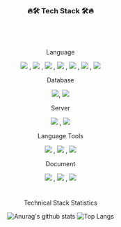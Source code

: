 <h3 align="center"><b>🔥🛠 Tech Stack 🛠🔥</b></h3>

#

<div align="center">
</br>

Language


<img src="https://img.shields.io/badge/HTML5-E34F26?style=for-the-badge&logo=HTML5&logoColor=white"/></a> ,
<img src="https://img.shields.io/badge/CSS3-1572B6?style=for-the-badge&logo=CSS3&logoColor=white"/></a> ,
<img src="https://img.shields.io/badge/JavaScript-F7DF1E?style=for-the-badge&logo=JavaScript&logoColor=white"/></a> ,
<img src="https://img.shields.io/badge/Java-FF3232?style=for-the-badge&logo=Java&logoColor=white"/></a> ,
<img src="https://img.shields.io/badge/spring-6DB33F?style=for-the-badge&logo=spring&logoColor=white"/></a> ,
<img src="https://img.shields.io/badge/android-3DDC84?style=for-the-badge&logo=android&logoColor=white"/></a> ,
<img src="https://img.shields.io/badge/Kotlin-7F52FF?style=for-the-badge&logo=Kotlin&logoColor=white"/></a>


Database

<img src="https://img.shields.io/badge/mysql-4479A1?style=for-the-badge&logo=mysql&logoColor=white"/></a>,
<img src="https://img.shields.io/badge/oracle-F80000?style=for-the-badge&logo=oracle&logoColor=white"/></a> 


Server

<img src="https://img.shields.io/badge/apachetomcat-2C2255?style=for-the-badge&logo=apachetomcat&logoColor=white"/></a> ,
<img src="https://img.shields.io/badge/flask-000000?style=for-the-badge&logo=flask&logoColor=white"/></a> 


Language Tools

<img src="https://img.shields.io/badge/eclipseide-7F52FF?style=for-the-badge&logo=eclipseide&logoColor=white"/></a> ,
<img src="https://img.shields.io/badge/visualstudiocode-007ACC?style=for-the-badge&logo=visualstudiocode&logoColor=white"/></a> ,
<img src="https://img.shields.io/badge/intellijidea-000000?style=for-the-badge&logo=intellijidea&logoColor=white"/></a> 


Document

<img src="https://img.shields.io/badge/microsoftexcel-217346?style=for-the-badge&logo=microsoftexcel&logoColor=white"/></a> ,
<img src="https://img.shields.io/badge/microsoftpowerpoint-B7472A?style=for-the-badge&logo=microsoftpowerpoint&logoColor=white"/></a> ,
<img src="https://img.shields.io/badge/microsoftword-2B579A?style=for-the-badge&logo=microsoftword&logoColor=white"/></a> 


#

Technical Stack Statistics

![Anurag's github stats](https://github-readme-stats.vercel.app/api?username=KimGeunTe&show_icons=true&theme=tokyonight)
![Top Langs](https://github-readme-stats.vercel.app/api/top-langs/?username=KimGeunTe&layout=compact&theme=tokyonight)
</div>

